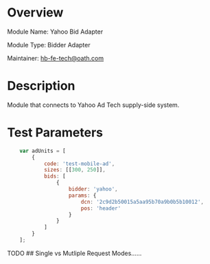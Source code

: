 # Overview

Module Name: Yahoo Bid Adapter

Module Type: Bidder Adapter

Maintainer: hb-fe-tech@oath.com

# Description

Module that connects to Yahoo Ad Tech supply-side system.

# Test Parameters
```javascript
    var adUnits = [
        {
            code: 'test-mobile-ad',
            sizes: [[300, 250]],
            bids: [
                {
                    bidder: 'yahoo',
                    params: {
                        dcn: '2c9d2b50015a5aa95b70a9b0b5b10012',
                        pos: 'header'
                    }
                }
            ]
        }
    ];
```

TODO ## Single vs Mutliple Request Modes......


